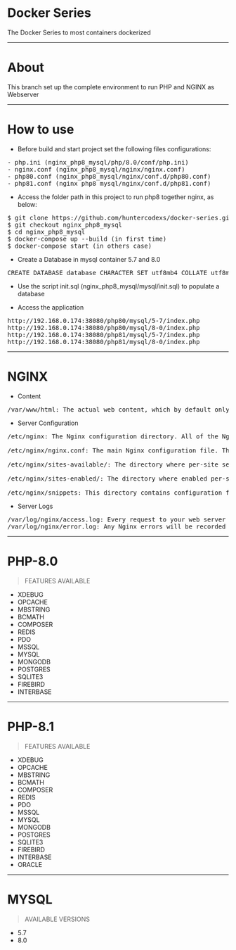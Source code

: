 
# Docker Series

The Docker Series to most containers dockerized

-----------------

# About

This branch set up the complete environment to run PHP and NGINX as Webserver


-----------------

# How to use

- Before build and start project set the following files configurations:

<pre>
- php.ini (nginx_php8_mysql/php/8.0/conf/php.ini)
- nginx.conf (nginx_php8_mysql/nginx/nginx.conf)
- php80.conf (nginx_php8_mysql/nginx/conf.d/php80.conf)
- php81.conf (nginx_php8_mysql/nginx/conf.d/php81.conf)
</pre>

- Access the folder path in this project to run php8 together nginx, as below:  

<pre>
$ git clone https://github.com/huntercodexs/docker-series.git .
$ git checkout nginx_php8_mysql
$ cd nginx_php8_mysql
$ docker-compose up --build (in first time)
$ docker-compose start (in others case)
</pre>

- Create a Database in mysql container 5.7 and 8.0

<pre>
CREATE DATABASE database CHARACTER SET utf8mb4 COLLATE utf8mb4_general_ci;
</pre>

- Use the script init.sql (nginx_php8_mysql/mysql/init.sql) to populate a database

- Access the application

<pre>
http://192.168.0.174:38080/php80/mysql/5-7/index.php
http://192.168.0.174:38080/php80/mysql/8-0/index.php
http://192.168.0.174:38080/php81/mysql/5-7/index.php
http://192.168.0.174:38080/php81/mysql/8-0/index.php
</pre>

-----------------
# NGINX

- Content
<pre>
/var/www/html: The actual web content, which by default only consists of the default Nginx page you saw earlier, is served out of the /var/www/html directory. This can be changed by altering Nginx configuration files.
</pre>

- Server Configuration
<pre>
/etc/nginx: The Nginx configuration directory. All of the Nginx configuration files reside here.

/etc/nginx/nginx.conf: The main Nginx configuration file. This can be modified to make changes to the Nginx global configuration.

/etc/nginx/sites-available/: The directory where per-site server blocks can be stored. Nginx will not use the configuration files found in this directory unless they are linked to the sites-enabled directory. Typically, all server block configuration is done in this directory, and then enabled by linking to the other directory.

/etc/nginx/sites-enabled/: The directory where enabled per-site server blocks are stored. Typically, these are created by linking to configuration files found in the sites-available directory.

/etc/nginx/snippets: This directory contains configuration fragments that can be included elsewhere in the Nginx configuration. Potentially repeatable configuration segments are good candidates for refactoring into snippets.
</pre>

- Server Logs
<pre>
/var/log/nginx/access.log: Every request to your web server is recorded in this log file unless Nginx is configured to do otherwise.
/var/log/nginx/error.log: Any Nginx errors will be recorded in this log.
</pre>

-----------------

# PHP-8.0

> FEATURES AVAILABLE

- XDEBUG
- OPCACHE
- MBSTRING
- BCMATH
- COMPOSER
- REDIS
- PDO
- MSSQL
- MYSQL
- MONGODB
- POSTGRES
- SQLITE3
- FIREBIRD
- INTERBASE

-----------------

# PHP-8.1

> FEATURES AVAILABLE

- XDEBUG
- OPCACHE
- MBSTRING
- BCMATH
- COMPOSER
- REDIS
- PDO
- MSSQL
- MYSQL
- MONGODB
- POSTGRES
- SQLITE3
- FIREBIRD
- INTERBASE
- ORACLE

-----------------

# MYSQL

> AVAILABLE VERSIONS

- 5.7
- 8.0
